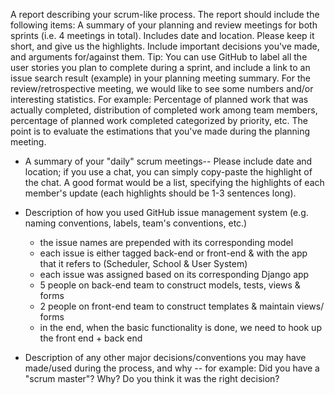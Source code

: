 A report describing your scrum-like process. The report should include the following items:
A summary of your planning and review meetings for both sprints (i.e. 4 meetings in total).
Includes date and location.
Please keep it short, and give us the highlights.
Include important decisions you've made, and arguments for/against them.
Tip: You can use GitHub to label all the user stories you plan to complete during a sprint, and include a link to an issue search result (example) in your planning meeting summary.
For the review/retrospective meeting, we would like to see some numbers and/or interesting statistics.
For example: Percentage of planned work that was actually completed, distribution of completed work among team members, percentage of planned work completed categorized by priority, etc.
The point is to evaluate the estimations that you've made during the planning meeting.

* A summary of your "daily" scrum meetings-- Please include date and location; if you use a chat, you can simply copy-paste the highlight of the chat. A good format would be a list, specifying the highlights of each member's update (each highlights should be 1-3 sentences long).

* Description of how you used GitHub issue management system (e.g. naming conventions, labels, team's conventions, etc.)
	- the issue names are prepended with its corresponding model
	- each issue is either tagged back-end or front-end & with the app that it refers to (Scheduler, School & User System) 
	- each issue was assigned based on its corresponding Django app
	- 5 people on back-end team to construct models, tests, views & forms
	- 2 people on front-end team to construct templates & maintain views/ forms
	- in the end, when the basic functionality is done, we need to hook up the front end + back end

* Description of any other major decisions/conventions you may have made/used during the process, and why -- for example: Did you have a "scrum master"? Why? Do you think it was the right decision?